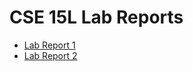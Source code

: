 # CSE 15L Lab Reports

- [Lab Report 1](https://ravtejas.github.io/cse15L-lab-reports/lab-report-1.html)
- [Lab Report 2](https://ravtejas.github.io/cse15L-lab-reports/lab-report-2.html)
